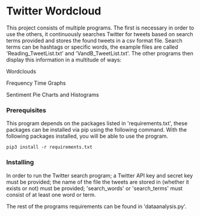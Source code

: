 # Twitter Wordcloud

This project consists of multiple programs. The first is necessary in order to use the others, it continuously searches Twitter for tweets based on search terms provided and stores the found tweets in a csv format file. Search terms can be hashtags or specific words, the example files are called 'Reading_TweetList.txt' and 'VandB_TweetList.txt'. The other programs then display this information in a multitude of ways:

Wordclouds

Frequency Time Graphs

Sentiment Pie Charts and Histograms

### Prerequisites

This program depends on the packages listed in 'requirements.txt', these packages can be installed via pip using the following command.
With the following packages installed, you will be able to use the program.
```
pip3 install -r requirements.txt
```
### Installing

In order to run the Twitter search program; a Twitter API key and secret key must be provided; the name of the file the tweets are stored in (whether it exists or not) must be provided; 'search_words' or 'search_terms' must consist of at least one word or term.

The rest of the programs requirements can be found in 'dataanalysis.py'.

